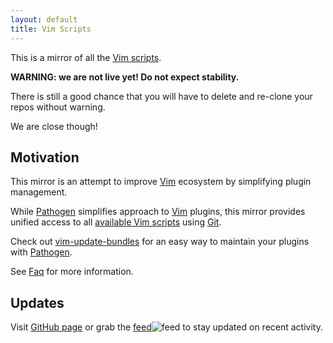 ```yaml
---
layout: default
title: Vim Scripts
---
```


This is a mirror of all the [Vim scripts](http://www.vim.org/scripts/).

**WARNING: we are not live yet!  Do not expect stability.**

There is still a good chance that you will have to delete and
re-clone your repos without warning.

We are close though!

## Motivation

This mirror is an attempt to improve [Vim] ecosystem by simplifying plugin management.

While [Pathogen] simplifies approach to [Vim] plugins, this mirror provides unified access to all [available Vim scripts](http://github.com/vim-scripts/repositories) using [Git].

Check out [vim-update-bundles](http://github.com/bronson/vim-update-bundles) for an easy way to maintain your plugins with [Pathogen].

See [Faq] for more information. 

## Updates

Visit [GitHub page](http://github.com/vim-scripts/) or grab the [feed](http://github.com/vim-scripts.atom)![feed](http://github.com/images/icons/feed.png) to stay updated on recent activity.

[Pathogen]:http://github.com/tpope/vim-pathogen
[Vim]:http://vim.org
[Git]:http://git-scm.com
[Ruby]:http://ruby-lang.org
[Faq]:/faq.html
